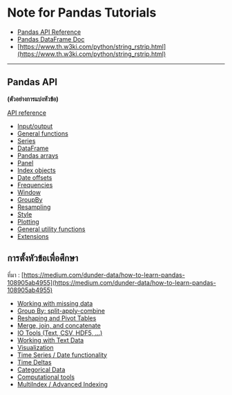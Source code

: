Note for Pandas Tutorials
==
- [Pandas API Reference ](https://pandas.pydata.org/pandas-docs/version/0.21/generated/pandas.read_html.html)
- [Pandas DataFrame Doc](https://pandas.pydata.org/pandas-docs/stable/reference/frame.html#reindexing-selection-label-manipulation)
- [https://www.th.w3ki.com/python/string_rstrip.html](https://www.th.w3ki.com/python/string_rstrip.html)

----


## Pandas API

**(ตัวอย่างการแบ่งหัวข้อ)**

[API reference](https://pandas.pydata.org/pandas-docs/stable/reference/index.html#)

-   [Input/output](https://pandas.pydata.org/pandas-docs/stable/reference/io.html)
-   [General functions](https://pandas.pydata.org/pandas-docs/stable/reference/general_functions.html)
-   [Series](https://pandas.pydata.org/pandas-docs/stable/reference/series.html)
-   [DataFrame](https://pandas.pydata.org/pandas-docs/stable/reference/frame.html)
-   [Pandas arrays](https://pandas.pydata.org/pandas-docs/stable/reference/arrays.html)
-   [Panel](https://pandas.pydata.org/pandas-docs/stable/reference/panel.html)
-   [Index objects](https://pandas.pydata.org/pandas-docs/stable/reference/indexing.html)
-   [Date offsets](https://pandas.pydata.org/pandas-docs/stable/reference/offset_frequency.html)
-   [Frequencies](https://pandas.pydata.org/pandas-docs/stable/reference/offset_frequency.html#frequencies)
-   [Window](https://pandas.pydata.org/pandas-docs/stable/reference/window.html)
-   [GroupBy](https://pandas.pydata.org/pandas-docs/stable/reference/groupby.html)
-   [Resampling](https://pandas.pydata.org/pandas-docs/stable/reference/resampling.html)
-   [Style](https://pandas.pydata.org/pandas-docs/stable/reference/style.html)
-   [Plotting](https://pandas.pydata.org/pandas-docs/stable/reference/plotting.html)
-   [General utility functions](https://pandas.pydata.org/pandas-docs/stable/reference/general_utility_functions.html)
-   [Extensions](https://pandas.pydata.org/pandas-docs/stable/reference/extensions.html)

## การตั้งหัวข้อเพื่อศึกษา
ที่มา : [https://medium.com/dunder-data/how-to-learn-pandas-108905ab4955](https://medium.com/dunder-data/how-to-learn-pandas-108905ab4955)

-   [Working with missing data](http://pandas.pydata.org/pandas-docs/stable/missing_data.html)
-   [Group By: split-apply-combine](http://pandas.pydata.org/pandas-docs/stable/groupby.html)
-   [Reshaping and Pivot Tables](http://pandas.pydata.org/pandas-docs/stable/reshaping.html)
-   [Merge, join, and concatenate](http://pandas.pydata.org/pandas-docs/stable/merging.html)
-   [IO Tools (Text, CSV, HDF5, …)](http://pandas.pydata.org/pandas-docs/stable/io.html)
-   [Working with Text Data](http://pandas.pydata.org/pandas-docs/stable/text.html)
-   [Visualization](http://pandas.pydata.org/pandas-docs/stable/visualization.html)
-   [Time Series / Date functionality](http://pandas.pydata.org/pandas-docs/stable/timeseries.html)
-   [Time Deltas](http://pandas.pydata.org/pandas-docs/stable/timedeltas.html)
-   [Categorical Data](http://pandas.pydata.org/pandas-docs/stable/categorical.html)
-   [Computational tools](http://pandas.pydata.org/pandas-docs/stable/computation.html)
-   [MultiIndex / Advanced Indexing](http://pandas.pydata.org/pandas-docs/stable/advanced.html)


<!--stackedit_data:
eyJoaXN0b3J5IjpbLTE2Njg1MjAyNjUsLTEzNjA5Nzk1NjAsLT
YwODI0Njk0OCwxNzAzMTIxMjgxLC00NDE0MTYxMzddfQ==
-->